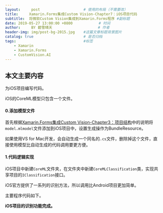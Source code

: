 ```yaml
---
layout:     post                    # 使用的布局（不需要改）
title:     Xamarin.Forms集成Custom Vision-Chapter7：iOS项目代码              # 标题 
subtitle:  将微软Custom Vision集成到Xamarin.Forms程序 #副标题
date: 2019-05-27 13:00:00 +0800            # 时间
author:     BY 碧雪晴天                     # 作者
header-img: img/post-bg-2015.jpg    #这篇文章标题背景图片
catalog: true                       # 是否归档
tags:                               #标签
    - Xamarin
    - Xamarin.Forms
    - CustomVision.AI
---
```


## 本文主要内容

为iOS项目编写代码。

iOS的CoreML模型只包含一个文件。

#### **0.添加模型文件**

首先根据[Xamarin.Forms集成Custom Vision-Chapter3：项目结构](https://zy55769068.top/2019/05/25/Xamarin.Forms-customvision-chapter-3/)中的说明将`model.mlmodel`文件添加到iOS项目中，设置生成操作为BundleResource。

如果使用VS for Mac开发，会自动生成一个同名的`.cs`文件，删除掉这个文件，直接使用模型比自动生成的代码调用要更方便。

#### **1.代码逻辑实现**

iOS项目中新建`CoreML`文件夹，在文件夹中新建`CoreMLClassification`类，实现共享项目的`IClassification`接口。

iOS官方提供了一系列的识别方法，所以调用比Android项目更加简单。

主要程序代码如下。

<script src="https://gist.github.com/zy55769068/09462b519ea390a3120af12bc83e2a20.js"></script>


**iOS项目的识别功能完成。**